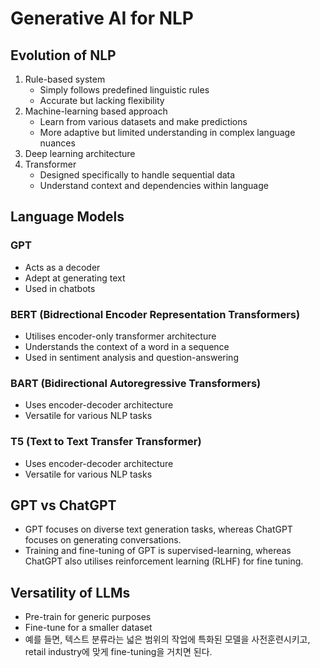 # Generative AI for NLP

## Evolution of NLP
1. Rule-based system
    - Simply follows predefined linguistic rules
    - Accurate but lacking flexibility
2. Machine-learning based approach
    - Learn from various datasets and make predictions
    - More adaptive but limited understanding in complex language nuances
3. Deep learning architecture
4. Transformer
    - Designed specifically to handle sequential data
    - Understand context and dependencies within language

## Language Models

### GPT
- Acts as a decoder
- Adept at generating text
- Used in chatbots

### BERT (Bidrectional Encoder Representation Transformers)
- Utilises encoder-only transformer architecture
- Understands the context of a word in a sequence
- Used in sentiment analysis and question-answering

### BART (Bidirectional Autoregressive Transformers)
- Uses encoder-decoder architecture
- Versatile for various NLP tasks

### T5 (Text to Text Transfer Transformer)
- Uses encoder-decoder architecture
- Versatile for various NLP tasks

## GPT vs ChatGPT
- GPT focuses on diverse text generation tasks, whereas ChatGPT focuses on generating conversations.
- Training and fine-tuning of GPT is supervised-learning, whereas ChatGPT also utilises reinforcement learning (RLHF) for fine tuning.

## Versatility of LLMs
- Pre-train for generic purposes
- Fine-tune for a smaller dataset
- 예를 들면, 텍스트 분류라는 넓은 범위의 작업에 특화된 모델을 사전훈련시키고, retail industry에 맞게 fine-tuning을 거치면 된다.
